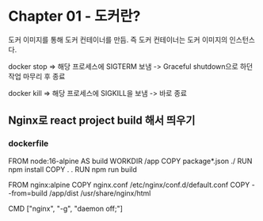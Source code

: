 # Chapter 01 - 도커란?

도커 이미지를 통해 도커 컨테이너를 만듬. 즉 도커 컨테이너는 도커 이미지의 인스턴스다.

docker stop => 해당 프로세스에 SIGTERM 보냄 -> Graceful shutdown으로 하던 작업 마무리 후 종료

docker kill => 해당 프로세스에 SIGKILL을 보냄 -> 바로 종료

## Nginx로 react project build 해서 띄우기

### dockerfile

FROM node:16-alpine AS build
WORKDIR /app
COPY package\*.json ./
RUN npm install
COPY . .
RUN npm run build

FROM nginx:alpine
COPY nginx.conf /etc/nginx/conf.d/default.conf
COPY --from=build /app/dist /usr/share/nginx/html

CMD ["nginx", "-g", "daemon off;"]
